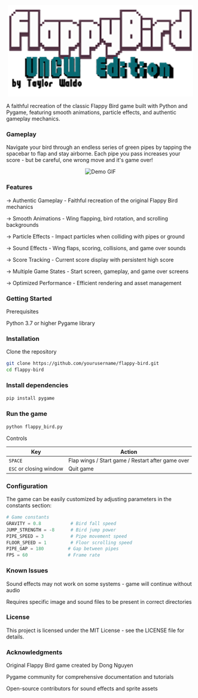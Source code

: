 <p align="center">
  <img src="https://github.com/Taylorwaldo/UNCWflappybird-custom/blob/main/readme_media/title_readme.v1.cropped.png?raw=true" alt="Image Alt" />
</p>

A faithful recreation of the classic Flappy Bird game built with Python and Pygame, featuring smooth animations, particle effects, and authentic gameplay mechanics.


### Gameplay
Navigate your bird through an endless series of green pipes by tapping the spacebar to flap and stay airborne. Each pipe you pass increases your score - but be careful, one wrong move and it's game over!

<p align="center">
  <img src="https://github.com/Taylorwaldo/UNCWflappybird-custom/blob/main/readme_media/ScreenRecording2025-09-01at3.50.58PM-ezgif.com-optimize(1).gif?raw=true" alt="Demo GIF" width="400"/>
</p>


### Features

-> Authentic Gameplay - Faithful recreation of the original Flappy Bird mechanics

-> Smooth Animations - Wing flapping, bird rotation, and scrolling backgrounds

-> Particle Effects - Impact particles when colliding with pipes or ground

-> Sound Effects - Wing flaps, scoring, collisions, and game over sounds

-> Score Tracking - Current score display with persistent high score

-> Multiple Game States - Start screen, gameplay, and game over screens

-> Optimized Performance - Efficient rendering and asset management


### Getting Started
Prerequisites

Python 3.7 or higher
Pygame library


### Installation
Clone the repository


```bash
git clone https://github.com/yourusername/flappy-bird.git
cd flappy-bird
```

### Install dependencies

```bash
pip install pygame
```

### Run the game

```bash
python flappy_bird.py
```

Controls

| Key | Action |
|-----|--------|
| `SPACE` | Flap wings / Start game / Restart after game over |
| `ESC` or closing window | Quit game |

### Configuration

The game can be easily customized by adjusting parameters in the constants section:

```python
# Game constants
GRAVITY = 0.8           # Bird fall speed
JUMP_STRENGTH = -8      # Bird jump power
PIPE_SPEED = 3          # Pipe movement speed
FLOOR_SPEED = 1         # Floor scrolling speed
PIPE_GAP = 180         # Gap between pipes
FPS = 60               # Frame rate
```

### Known Issues

Sound effects may not work on some systems - game will continue without audio

Requires specific image and sound files to be present in correct directories

### License

This project is licensed under the MIT License - see the LICENSE file for details.

### Acknowledgments

Original Flappy Bird game created by Dong Nguyen

Pygame community for comprehensive documentation and tutorials

Open-source contributors for sound effects and sprite assets
